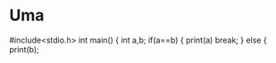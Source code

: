 # Uma
 #include<stdio.h>
 int main()
 {
  int a,b;
  if(a==b)
    {
    print(a)
    break;
    }
    else
    {
    print(b);
    
